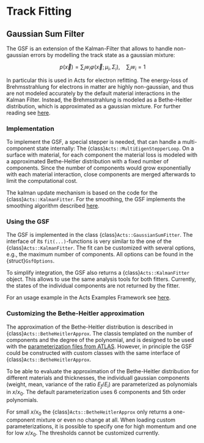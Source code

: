 # Track Fitting

## Gaussian Sum Filter

The GSF is an extension of the Kalman-Filter that allows to handle non-gaussian errors by modelling the track state as a gaussian mixture:

$$
p(\vec{x}) = \sum_i w_i \varphi(\vec{x}; \mu_i, \Sigma_i), \quad \sum_i w_i = 1
$$

In particular this is used in Acts for electron refitting. The energy-loss of Brehmsstrahlung for electrons in matter are highly non-gaussian, and thus are not modeled accurately by the default material interactions in the Kalman Filter. Instead, the Brehmsstrahlung is modeled as a Bethe-Heitler distribution, which is approximated as a gaussian mixture. For further reading see [here](https://cds.cern.ch/record/1448253).

### Implementation

To implement the GSF, a special stepper is needed, that can handle a multi-component state internally: The {class}`Acts::MultiEigenStepperLoop`. On a surface with material, for each component the material loss is modeled with a approximated Bethe-Heitler distribution with a fixed number of components. Since the number of components would grow exponentially with each material interaction, close components are merged afterwards to limit the computational cost.

The kalman update mechanism is based on the code for the {class}`Acts::KalmanFitter`. For the smoothing, the GSF implements the smoothing algorithm described [here](https://doi.org/10.1016/S0010-4655(96)00155-5).

### Using the GSF

The GSF is implemented in the class {class}`Acts::GaussianSumFitter`. The interface of its `fit(...)`-functions is very similar to the one of the {class}`Acts::KalmanFitter`. The fit can be customized with several options, e.g., the maximum number of components. All options can be found in the {struct}`GsfOptions`.

To simplify integration, the GSF also returns a {class}`Acts::KalmanFitter` object. This allows to use the same analysis tools for both fitters. Currently, the states of the individual components are not returned by the fitter.

For an usage example in the Acts Examples Framework see [here](https://github.com/acts-project/acts/blob/main/Examples/Scripts/Python/truth_tracking_gsf.py).

### Customizing the Bethe-Heitler approximation

The approximation of the Bethe-Heitler distribution is described in {class}`Acts::BetheHeitlerApprox`. The classis  templated on the number of components and the degree of the polynomial, and is designed to be used with the [parameterization files from ATLAS](https://gitlab.cern.ch/atlas/athena/-/tree/master/Tracking/TrkFitter/TrkGaussianSumFilter/Data). However, in principle the GSF could be constructed with custom classes with the same interface of {class}`Acts::BetheHeitlerApprox`.

To be able to evaluate the approximation of the Bethe-Heitler distribution for different materials and thicknesses, the individuall gaussian components (weight, mean, variance of the ratio $E_f/E_i$) are parameterized as polynomials in $x/x_0$. The default parameterization uses 6 components and 5th order polynomials.

For small $x/x_0$ the {class}`Acts::BetheHeitlerApprox` only returns a one-component mixture or even no change at all. When loading custom parameterizations, it is possible to specify one for high momentum and one for low $x/x_0$. The thresholds cannot be customized currently.
